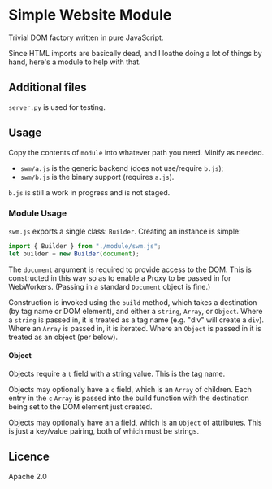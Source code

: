 # Simple Website Module

Trivial DOM factory written in pure JavaScript.

Since HTML imports are basically dead, and I loathe doing a lot of things by hand, here's a module to help with that.

## Additional files

`server.py` is used for testing.

## Usage

Copy the contents of `module` into whatever path you need.  Minify as needed.

* `swm/a.js` is the generic backend (does not use/require `b.js`);
* `swm/b.js` is the binary support (requires `a.js`).

`b.js` is still a work in progress and is not staged.

### Module Usage

`swm.js` exports a single class: `Builder`.  Creating an instance is simple:

```js
import { Builder } from "./module/swm.js";
let builder = new Builder(document);
```

The `document` argument is required to provide access to the DOM.  This is constructed in this way so as to enable a Proxy to be passed in for WebWorkers.  (Passing in a standard `Document` object is fine.)

Construction is invoked using the `build` method, which takes a destination (by tag name or DOM element), and either a `string`, `Array`, or `Object`.  Where a `string` is passed in, it is treated as a tag name (e.g. "div" will create a `div`).  Where an `Array` is passed in, it is iterated.  Where an `Object` is passed in it is treated as an object (per below).

#### Object

Objects require a `t` field with a string value.  This is the tag name.

Objects may optionally have a `c` field, which is an `Array` of children.  Each entry in the `c` `Array` is passed into the build function with the destination being set to the DOM element just created.

Objects may optionally have an `a` field, which is an `Object` of attributes.  This is just a key/value pairing, both of which must be strings.

## Licence

Apache 2.0
